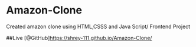 # Amazon-Clone

Created amazon clone using HTML,CSSS and Java Script/ Frontend Project


 ##Live 
 [@GitHub]https://shrey-111.github.io/Amazon-Clone/
